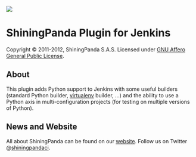 [![][logo]][website] 

ShiningPanda Plugin for Jenkins
===============================
Copyright &copy; 2011-2012, ShiningPanda S.A.S. Licensed under [GNU Affero General Public License].

About
-----
This plugin adds Python support to Jenkins with some useful builders (standard Python builder, [virtualenv] builder, ...) and the ability to use a Python axis in multi-configuration projects (for testing on multiple versions of Python).

News and Website
----------------
All about ShiningPanda can be found on our [website]. Follow us on Twitter @[shiningpandaci].

[logo]: https://www.shiningpanda.com/static/latest/images/shiningpanda_github_readme.png
[website]: https://www.shiningpanda.com/
[GNU Affero General Public License]: http://www.gnu.org/licenses/agpl.html
[virtualenv]: http://pypi.python.org/pypi/virtualenv
[shiningpandaci]: http://twitter.com/shiningpandaci

